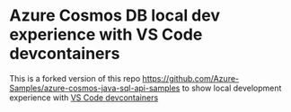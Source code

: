 # Azure Cosmos DB local dev experience with VS Code devcontainers

This is a forked version of this repo https://github.com/Azure-Samples/azure-cosmos-java-sql-api-samples to show local development experience with [VS Code devcontainers](https://code.visualstudio.com/docs/remote/containers)